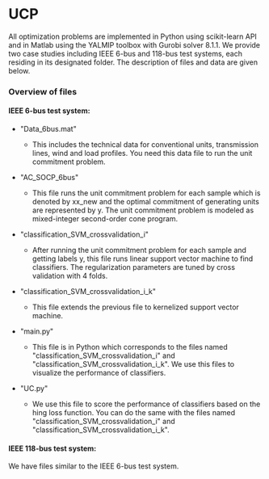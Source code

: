 # UCP
All optimization problems are implemented in Python using scikit-learn API and in Matlab using the YALMIP toolbox with Gurobi solver 8.1.1. We provide two case studies including IEEE 6-bus and 118-bus test systems, each residing in its designated folder. The description of files and data are given below.

### Overview of files
#### IEEE 6-bus test system:

- "Data_6bus.mat"
  - This includes the technical data for conventional units, transmission lines, wind and load profiles. You need this data file to run the unit commitment problem.

- "AC_SOCP_6bus"
  - This file runs the unit commitment problem for each sample which is denoted by xx_new and the optimal commitment of generating units are represented by y. The unit commitment problem is modeled as mixed-integer second-order cone program.   

- "classification_SVM_crossvalidation_i"
  - After running the unit commitment problem for each sample and getting labels y, this file runs linear support vector machine to find classifiers. The regularization parameters are tuned by cross validation with 4 folds.

- "classification_SVM_crossvalidation_i_k"
  - This file extends the previous file to kernelized support vector machine.

- "main.py"
  - This file is in Python which corresponds to the files named "classification_SVM_crossvalidation_i" and "classification_SVM_crossvalidation_i_k". We use this files to visualize the performance of classifiers.
  
- "UC.py"
  - We use this file to score the performance of classifiers based on the hing loss function. You can do the same with the files named "classification_SVM_crossvalidation_i" and "classification_SVM_crossvalidation_i_k".


#### IEEE 118-bus test system: 
We have files similar to the IEEE 6-bus test system.
